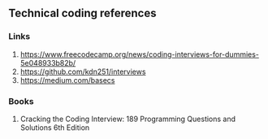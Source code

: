 ## Technical coding references

### Links
1. https://www.freecodecamp.org/news/coding-interviews-for-dummies-5e048933b82b/
2. https://github.com/kdn251/interviews
3. https://medium.com/basecs

### Books
1. Cracking the Coding Interview: 189 Programming Questions and Solutions 6th Edition
